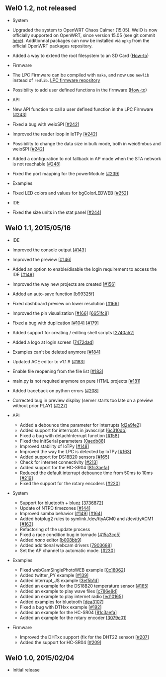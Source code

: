 
WeIO 1.2, not released
-------------------

- System
 - Upgraded the system to OpenWRT Chaos Calmer (15.05). WeIO is now officially supported on OpenWRT, since version 15.05 (see git commit [here](http://git.openwrt.org/?p=15.05/openwrt.git;a=commit;h=21823760547b26d6b04a057583d25a0e346eced1)). Additionnal packages can now be installed via ```opkg``` from the official OpenWRT packages repository. 
 - Added a way to extend the root filesystem to an SD Card ([How-to](https://github.com/nodesign/weio/wiki/How-to-extend-WeIO-flash-space))

- Firmware
 - The LPC Firmware can be compiled with ```make```, and now use ```newlib``` instead of ```redlib```. [LPC firmware repository](https://github.com/nodesign/UPER)
 - Possibility to add user defined functions in the firmware ([How-to](https://github.com/nodesign/UPER/blob/master/UserFunctions/README.md))

- API
 - New API function to call a user defined function in the LPC Firmware [[#243](https://github.com/nodesign/weio/pull/243)]
 - Fixed a bug with weioSPI [[#242](https://github.com/nodesign/weio/pull/242)]
 - Improved the reader loop in IoTPy [[#242](https://github.com/nodesign/weio/pull/242)]
 - Possibility to change the data size in bulk mode, both in weioSmbus and weioSPI [[#242](https://github.com/nodesign/weio/pull/242)]
 - Added a configuration to not fallback in AP mode when the STA network is not reachable [[#248](https://github.com/nodesign/weio/pull/248)]
 - Fixed the port mapping for the powerModule [[#239](https://github.com/nodesign/weio/pull/239)]

- Examples
 - Fixed LED colors and values for bgColorLEDWEB [[#252](https://github.com/nodesign/weio/pull/252)]

- IDE
 - Fixed the size units in the stat panel [[#244](https://github.com/nodesign/weio/pull/244)]


WeIO 1.1, 2015/05/16
-------------------
- IDE
 - Improved the console output [[#143](https://github.com/nodesign/weio/pull/143)]
 - Improved the preview [[#146](https://github.com/nodesign/weio/pull/146)]
 - Added an option to enable/disable the login requirement to access the IDE [[#149](https://github.com/nodesign/weio/pull/149)]
 - Improved the way new projects are created [[#156](https://github.com/nodesign/weio/pull/156)]
 - Added an auto-save function [[b99325f](https://github.com/nodesign/weio/commit/b99325f78c02ed27189bc13bb42c01ea57b94564)]
 - Fixed dashboard preview on lower resolution [[#166](https://github.com/nodesign/weio/pull/166)]
 - Improved the pin visualization [[#166](https://github.com/nodesign/weio/pull/166)] [[6651fc8](https://github.com/nodesign/weio/commit/6651fc8472eafc8e7eb555435e9aa345e0136b2d)]
 - Fixed a bug with duplication [[#104](https://github.com/nodesign/weio/issues/104)] [[#179](https://github.com/nodesign/weio/pull/179)]
 - Added support for creating / editing shell scripts [[2740a52](https://github.com/nodesign/weio/commit/2740a526e458ee3910dbbc7d8cb0c66bb871a3e8)]
 - Added a logo at login screen [[7472dad](https://github.com/nodesign/weio/commit/7472dad7f1c2674a54740509aa66618f44f68b08)]
 - Examples can't be deleted anymore [[#184](https://github.com/nodesign/weio/pull/184)]
 - Updated ACE editor to v1.1.9 [[#183](https://github.com/nodesign/weio/pull/183)]
 - Enable file reopening from the file list [[#183](https://github.com/nodesign/weio/pull/183)]
 - main.py is not required anymore on pure HTML projects [[#181](https://github.com/nodesign/weio/pull/181)]
 - Added traceback on python errors [[#208](https://github.com/nodesign/weio/pull/208)]
 - Corrected bug in preview display (server starts too late on a preview without prior PLAY) [[#227](https://github.com/nodesign/weio/pull/227)]

- API
  - Added a debounce time parameter for interrupts [[d2a9fe2](https://github.com/nodesign/weio/commit/d2a9fe2ca3153ad3a22f53810a047d6958fb9f89)]
  - Added support for interrupts in javascript [[6c310db](https://github.com/nodesign/weio/commit/6c310db6e5b4d713d9e8666e7610d43f5b8a6886)]
  - Fixed a bug with detachInterrupt function [[#158](https://github.com/nodesign/weio/pull/158)]
  - Fixed the initSerial parameters [[0aedb88](https://github.com/nodesign/weio/commit/0aedb8842254a1da21be7f811ead0e0d4ee9d381)]
  - Improved stability of IoTPy [[#148](https://github.com/nodesign/weio/pull/148)]
  - Improved the way the LPC is detected by IoTPy [[#163](https://github.com/nodesign/weio/pull/163)]
  - Added support for DS18B20 sensors [[#165](https://github.com/nodesign/weio/pull/165)]
  - Check for internet connectivity [[#213](https://github.com/nodesign/weio/pull/213)]
  - Added support for the HC-SR04 [[81c3aefa](https://github.com/nodesign/weio/commit/81c3aefa36e586a15ee046245ae31a1d95265a2a)]
  - Reduced the default interrupt debounce time from 50ms to 10ms [[#219](https://github.com/nodesign/weio/pull/219)]
  - Fixed the support for the rotary encoders [[#220](https://github.com/nodesign/weio/pull/220)]

- System
  - Support for bluetooth + bluez [[3736872](https://github.com/nodesign/weio/commit/3736872b7d50c9e07f45133f6df1267c954b8b1c)]
  - Update of NTPD timezones [[#144](https://github.com/nodesign/weio/pull/144)]
  - Improved samba behavior [[#149](https://github.com/nodesign/weio/pull/159)]   [[#164](https://github.com/nodesign/weio/pull/164)]
  - Added hotplug2 rules to symlink /dev/ttyACM0 and /dev/ttyACM1 [[#163](https://github.com/nodesign/weio/pull/163)]
  - Refactoring of the update process
  - Fixed a race condition bug in tornado [[415a3cc5](https://github.com/nodesign/weio/commit/415a3cc5f73d47a9cdce745a8c7ef9292365dcb2)]
  - Added *nano* editor [[b008bb9](https://github.com/nodesign/weio/commit/b008bb95afca910acff2a37fb19f82572f7e1d3b)]
  - Added additional webcam drivers [[7903688](https://github.com/nodesign/weio/commit/790368861af8991fb8e60e665d9d5ebfbb8f1793)]
  - Set the AP channel to automatic mode. [[#230](https://github.com/nodesign/weio/pull/230)]

- Examples
  - Fixed webCamSinglePhotoWEB example [[0c18062](https://github.com/nodesign/weio/commit/0c180625e096767da8ed0b1ad9f38fd76bf5e611)]
  - Added twitter_PY example [[#139](https://github.com/nodesign/weio/pull/139)]
  - Added interrupt_JS example [[3ef5b1d](https://github.com/nodesign/weio/commit/3ef5b1ddc7d5093c1ac7a8cd5494f5ea86e4169d)]
  - Added an example for the DS18B20 temperature sensor [[#165](https://github.com/nodesign/weio/pull/165)]
  - Added an example to play wave files [[c786e8d](https://github.com/nodesign/weio/commit/c786e8d12e74b82a44c1f1cd481397f27db62a55)]
  - Added an example to play internet radio [[ed10165](https://github.com/nodesign/weio/commit/ed101654b08357e2891450fe45268e20b42f7d73)]
  - Added examples for bluetooth [[dea3107](https://github.com/nodesign/weio/commit/dea3107e73ce8e3c81f55badaa568286459dc9ad)]
  - Fixed a bug with DTHxx example [[#192](https://github.com/nodesign/weio/pull/192)]
  - Added an example for the HC-SR04 [[81c3aefa](https://github.com/nodesign/weio/commit/81c3aefa36e586a15ee046245ae31a1d95265a2a)]
  - Added an example for the rotary encoder [[3079c01](https://github.com/nodesign/weio/commit/3079c017e2f9c9c319e395c586efd2196f6f34e4)]

- Firmware
  - Improved the DHTxx support (fix for the DHT22 sensor) [[#207](https://github.com/nodesign/weio/pull/207)]
  - Added the support for HC-SR04 [[#209](https://github.com/nodesign/weio/pull/209)]

WeIO 1.0, 2015/02/04
--------------------
- Initial release
